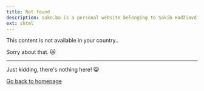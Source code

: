 ```yaml
---
title: Not found
description: sake.ba is a personal website belonging to Sakib Hadžiavdić
ext: shtml
---
```

This content is not available in your country..  

Sorry about that. 😿

---
Just kidding, there's nothing here! 😸

[Go back to homepage](/)
